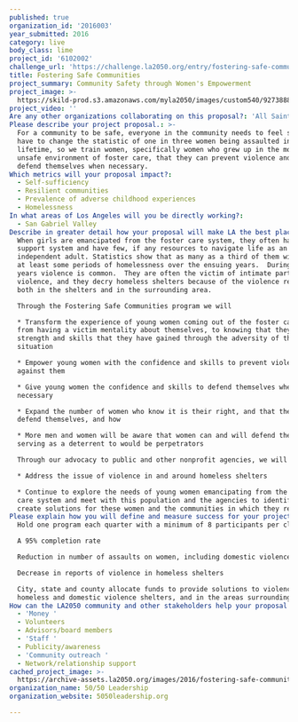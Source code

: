 ```yaml
---
published: true
organization_id: '2016003'
year_submitted: 2016
category: live
body_class: lime
project_id: '6102002'
challenge_url: 'https://challenge.la2050.org/entry/fostering-safe-communities'
title: Fostering Safe Communities
project_summary: Community Safety through Women's Empowerment
project_image: >-
  https://skild-prod.s3.amazonaws.com/myla2050/images/custom540/9273888445741-team90.jpg
project_video: ''
Are any other organizations collaborating on this proposal?: 'All Saints Episcopal Church of Pasadena, IMPACT Personal Safety'
Please describe your project proposal.: >-
  For a community to be safe, everyone in the community needs to feel safe. We
  have to change the statistic of one in three women being assaulted in their
  lifetime, so we train women, specifically women who grew up in the mostly
  unsafe environment of foster care, that they can prevent violence and how to
  defend themselves when necessary.
Which metrics will your proposal impact?​:
  - Self-sufficiency
  - Resilient communities
  - Prevalence of adverse childhood experiences
  - Homelessness
In what areas of Los Angeles will you be directly working?:
  - San Gabriel Valley
Describe in greater detail how your proposal will make LA the best place.: >-
  When girls are emancipated from the foster care system, they often have no
  support system and have few, if any resources to navigate life as an
  independent adult. Statistics show that as many as a third of them will have
  at least some periods of homelessness over the ensuing years.  During those
  years violence is common.  They are often the victim of intimate partner
  violence, and they decry homeless shelters because of the violence reported
  both in the shelters and in the surrounding area.

  Through the Fostering Safe Communities program we will

  * Transform the experience of young women coming out of the foster care system
  from having a victim mentality about themselves, to knowing that they have
  strength and skills that they have gained through the adversity of their
  situation

  * Empower young women with the confidence and skills to prevent violence
  against them

  * Give young women the confidence and skills to defend themselves when
  necessary

  * Expand the number of women who know it is their right, and that they can
  defend themselves, and how

  * More men and women will be aware that women can and will defend themselves,
  serving as a deterrent to would be perpetrators

  Through our advocacy to public and other nonprofit agencies, we will 

  * Address the issue of violence in and around homeless shelters

  * Continue to explore the needs of young women emancipating from the foster
  care system and meet with this population and the agencies to identify and
  create solutions for these women and the communities in which they reside
Please explain how you will define and measure success for your project.​: >-
  Hold one program each quarter with a minimum of 8 participants per class

  A 95% completion rate

  Reduction in number of assaults on women, including domestic violence

  Decrease in reports of violence in homeless shelters

  City, state and county allocate funds to provide solutions to violence in
  homeless and domestic violence shelters, and in the areas surrounding them
How can the LA2050 community and other stakeholders help your proposal succeed?:
  - 'Money '
  - Volunteers
  - Advisors/board members
  - 'Staff '
  - Publicity/awareness
  - 'Community outreach '
  - Network/relationship support
cached_project_image: >-
  https://archive-assets.la2050.org/images/2016/fostering-safe-communities/skild-prod.s3.amazonaws.com/myla2050/images/custom540/9273888445741-team90.jpg
organization_name: 50/50 Leadership
organization_website: 5050leadership.org

---
```


